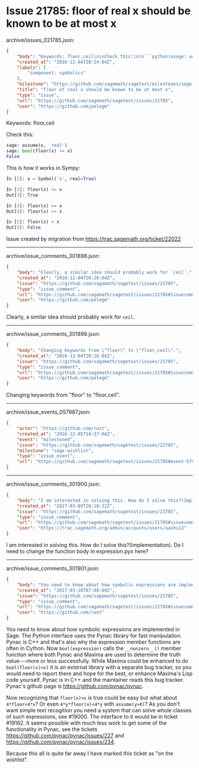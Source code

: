 # Issue 21785: floor of real x should be known to be at most x

archive/issues_021785.json:
```json
{
    "body": "Keywords: floor,ceil\n\nCheck this:\n\n```python\nsage: assume(x, 'real')\nsage: bool(floor(x) <= x)\nFalse\n```\n\nThis is how it works in Sympy:\n\n```python\nIn [2]: x = Symbol('x', real=True)\n\nIn [3]: floor(x) <= x\nOut[3]: True\n\nIn [4]: floor(x) >= x\nOut[4]: floor(x) >= x\n\nIn [5]: floor(x) > x\nOut[5]: False\n```\n\nIssue created by migration from https://trac.sagemath.org/ticket/22022\n\n",
    "created_at": "2016-12-04T20:24:04Z",
    "labels": [
        "component: symbolics"
    ],
    "milestone": "https://github.com/sagemath/sagetest/milestones/sage-wishlist",
    "title": "floor of real x should be known to be at most x",
    "type": "issue",
    "url": "https://github.com/sagemath/sagetest/issues/21785",
    "user": "https://github.com/pelegm"
}
```
Keywords: floor,ceil

Check this:

```python
sage: assume(x, 'real')
sage: bool(floor(x) <= x)
False
```

This is how it works in Sympy:

```python
In [2]: x = Symbol('x', real=True)

In [3]: floor(x) <= x
Out[3]: True

In [4]: floor(x) >= x
Out[4]: floor(x) >= x

In [5]: floor(x) > x
Out[5]: False
```

Issue created by migration from https://trac.sagemath.org/ticket/22022





---

archive/issue_comments_301898.json:
```json
{
    "body": "Clearly, a similar idea should probably work for `ceil`.",
    "created_at": "2016-12-04T20:26:04Z",
    "issue": "https://github.com/sagemath/sagetest/issues/21785",
    "type": "issue_comment",
    "url": "https://github.com/sagemath/sagetest/issues/21785#issuecomment-301898",
    "user": "https://github.com/pelegm"
}
```

Clearly, a similar idea should probably work for `ceil`.



---

archive/issue_comments_301899.json:
```json
{
    "body": "Changing keywords from \"floor\" to \"floor,ceil\".",
    "created_at": "2016-12-04T20:26:04Z",
    "issue": "https://github.com/sagemath/sagetest/issues/21785",
    "type": "issue_comment",
    "url": "https://github.com/sagemath/sagetest/issues/21785#issuecomment-301899",
    "user": "https://github.com/pelegm"
}
```

Changing keywords from "floor" to "floor,ceil".



---

archive/issue_events_057987.json:
```json
{
    "actor": "https://github.com/rwst",
    "created_at": "2016-12-05T14:37:04Z",
    "event": "milestoned",
    "issue": "https://github.com/sagemath/sagetest/issues/21785",
    "milestone": "sage-wishlist",
    "type": "issue_event",
    "url": "https://github.com/sagemath/sagetest/issues/21785#event-57987"
}
```



---

archive/issue_comments_301900.json:
```json
{
    "body": "I am interested in solving this. How do I solve this?(Implementation). Do I need to change the function body in expression.pyx here?",
    "created_at": "2017-03-09T20:18:32Z",
    "issue": "https://github.com/sagemath/sagetest/issues/21785",
    "type": "issue_comment",
    "url": "https://github.com/sagemath/sagetest/issues/21785#issuecomment-301900",
    "user": "https://trac.sagemath.org/admin/accounts/users/aashu12"
}
```

I am interested in solving this. How do I solve this?(Implementation). Do I need to change the function body in expression.pyx here?



---

archive/issue_comments_301901.json:
```json
{
    "body": "You need to know about how symbolic expressions are implemented in Sage. The Python interface uses the Pynac library for fast manipulation. Pynac is C++ and that's also why the expression member functions are often in Cython. Now `bool(expression)` calls the `__nonzero__()` member function where both Pynac and Maxima are used to determine the truth value---more or less successfully. While Maxima could be enhanced to do `bool(floor(x)<x)` it is an external library with a separate bug tracker, so you would need to report there and hope for the best, or enhance Maxima's Lisp code yourself. Pynac is in C++ and the maintainer reads this bug tracker. Pynac's github page is https://github.com/pynac/pynac.\n\nNow recognizing that `floor(x)<x` is true could be easy but what about `4*floor<4*x`? Or even `4*y*floor(x)<4*y` with `assume(y>0)`? As you don't want simple text recogition you need a system that can solve whole classes of such expressions, see #19000. The interface to it would be in ticket #19162. It seems possible with much less work to get some of the functionality in Pynac, see the tickets https://github.com/pynac/pynac/issues/227 and https://github.com/pynac/pynac/issues/234.\n\nBecause this all is quite far away I have marked this ticket as \"on the wishlist\".",
    "created_at": "2017-03-10T07:08:09Z",
    "issue": "https://github.com/sagemath/sagetest/issues/21785",
    "type": "issue_comment",
    "url": "https://github.com/sagemath/sagetest/issues/21785#issuecomment-301901",
    "user": "https://github.com/rwst"
}
```

You need to know about how symbolic expressions are implemented in Sage. The Python interface uses the Pynac library for fast manipulation. Pynac is C++ and that's also why the expression member functions are often in Cython. Now `bool(expression)` calls the `__nonzero__()` member function where both Pynac and Maxima are used to determine the truth value---more or less successfully. While Maxima could be enhanced to do `bool(floor(x)<x)` it is an external library with a separate bug tracker, so you would need to report there and hope for the best, or enhance Maxima's Lisp code yourself. Pynac is in C++ and the maintainer reads this bug tracker. Pynac's github page is https://github.com/pynac/pynac.

Now recognizing that `floor(x)<x` is true could be easy but what about `4*floor<4*x`? Or even `4*y*floor(x)<4*y` with `assume(y>0)`? As you don't want simple text recogition you need a system that can solve whole classes of such expressions, see #19000. The interface to it would be in ticket #19162. It seems possible with much less work to get some of the functionality in Pynac, see the tickets https://github.com/pynac/pynac/issues/227 and https://github.com/pynac/pynac/issues/234.

Because this all is quite far away I have marked this ticket as "on the wishlist".
